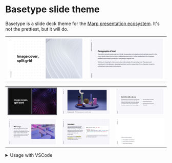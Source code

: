 # Basetype slide theme

Basetype is a slide deck theme for the [Marp presentation ecosystem](https://marp.app/). It's not the prettiest, but it will do.

<table>
<tr>
<td><img src="previews/sample-covers.007.png" alt="Sample cover page" /></td>
<td><img src="previews/sample-pages.001.png" alt="Sample content page" /></td>
</tr>
</table>
<table>
<tr>
<td><img src="previews/sample-covers.005.png" alt="Sample cover page" /></td>
<td><img src="previews/sample-pages.008.png" alt="Sample cover page" /></td>
<td><img src="previews/sample-pages.003.png" alt="Sample content page" /></td>
</tr>
<tr>
<td><img src="previews/sample-pages.005.png" alt="Sample content page" /></td>
<td><img src="previews/sample-pages.007.png" alt="Sample content page" /></td>
<td><img src="previews/sample-pages.011.png" alt="Sample content page" /></td>
</tr>
</table>

<details>
<summary>Usage with VSCode</summary>

- Install the [Marp VSCode extension](https://marketplace.visualstudio.com/items?itemName=marp-team.marp-vscode)

- Make a new workspace for your slide deck. Update `.vscode/settings.json` in your workspace with:

  ```json
  {
    "markdown.marp.enableHtml": true,
    "markdown.marp.themes": ["./themes/basetype.css"]
  }
  ```

- Create `./themes/basetype.css`:

  ```css
  /* @theme basetype */
  @import url("https://cdn.jsdelivr.net/gh/rstacruz/marp-basetype@v0.0.1/basetype.css");
  ```

- Create your first presentation: (eg, `hello.md`)

  ```js
  ---
  marp: true
  theme: basetype
  ---

  # Hello from Marp!
  This is a presentation.
  ```

- Open the Markdown preview and enjoy (`ctrl-k v`) 🎉

</details>

